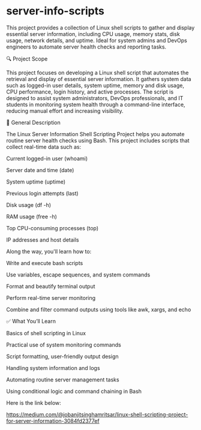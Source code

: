 # server-info-scripts

This project provides a collection of Linux shell scripts to gather and display essential server information, including CPU usage, memory stats, disk usage, network details, and uptime. Ideal for system admins and DevOps engineers to automate server health checks and reporting tasks.

🔍 Project Scope

This project focuses on developing a Linux shell script that automates the retrieval and display of essential server information. It gathers system data such as logged-in user details, system uptime, memory and disk usage, CPU performance, login history, and active processes. The script is designed to assist system administrators, DevOps professionals, and IT students in monitoring system health through a command-line interface, reducing manual effort and increasing visibility.

📘 General Description

The Linux Server Information Shell Scripting Project helps you automate routine server health checks using Bash. This project includes scripts that collect real-time data such as:

Current logged-in user (whoami)

Server date and time (date)

System uptime (uptime)

Previous login attempts (last)

Disk usage (df -h)

RAM usage (free -h)

Top CPU-consuming processes (top)

IP addresses and host details

Along the way, you'll learn how to:

Write and execute bash scripts

Use variables, escape sequences, and system commands

Format and beautify terminal output

Perform real-time server monitoring

Combine and filter command outputs using tools like awk, xargs, and echo

✅ What You’ll Learn

Basics of shell scripting in Linux

Practical use of system monitoring commands

Script formatting, user-friendly output design

Handling system information and logs

Automating routine server management tasks

Using conditional logic and command chaining in Bash

Here is the link below: 

https://medium.com/@jobanjitsinghamritsar/linux-shell-scripting-project-for-server-information-3084fd2377ef
